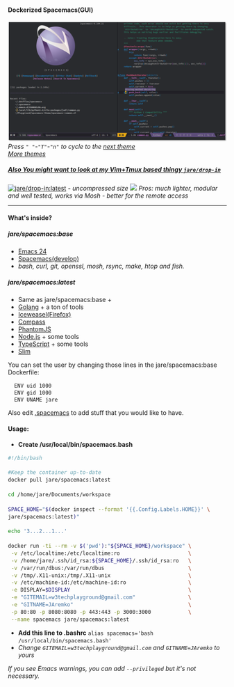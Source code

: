 #### Dockerized Spacemacs(GUI)  

[![screenshot](https://raw.githubusercontent.com/syl20bnr/spacemacs/master/doc/img/spacemacs-python.png)](https://raw.githubusercontent.com/syl20bnr/spacemacs/master/doc/img/spacemacs-python.png)
*Press `" "`-`"T"`-`"n"` to cycle to the [next theme](https://github.com/JAremko/spacemacs/blob/master/.spacemacs#L113)*  
*[More themes](http://themegallery.robdor.com/)*

##### [Also You might want to look at my Vim+Tmux based thingy `jare/drop-in`](https://hub.docker.com/r/jare/drop-in)  
[![jare/drop-in:latest](https://badge.imagelayers.io/jare/drop-in:latest.svg)](https://imagelayers.io/?images=jare/drop-in:latest 'jare/drop-in:latest')  *- uncompressed size*
[![](http://i.imgur.com/RVTlBBO.png)](http://i.imgur.com/RVTlBBO.png)
*Pros: much lighter, modular and well tested, works via Mosh - better for the remote access*

---------------------------------------------------------------------------------
#### What's inside?

##### jare/spacemacs:base  
  - [Emacs 24](https://www.gnu.org/software/emacs/)  
  - [Spacemacs(develop)](https://github.com/syl20bnr/spacemacs)  
  - *bash, curl, git, openssl, mosh, rsync, make, htop and fish.*     

##### jare/spacemacs:latest  
  - Same as jare/spacemacs:base +
  - [Golang](https://golang.org/) + a ton of tools 
  - [Iceweasel(Firefox)](https://www.mozilla.org/en-US/firefox/new/)   
  - [Compass](http://compass-style.org/)  
  - [PhantomJS](http://phantomjs.org/)  
  - [Node.js](https://nodejs.org/) + some tools  
  - [TypeScript](http://www.typescriptlang.org/) + some tools 
  - [Slim](http://slim-lang.com/) 

You can set the user by changing those lines in the jare/spacemacs:base Dockerfile:
```
  ENV uid 1000
  ENV gid 1000
  ENV UNAME jare
```
Also edit [.spacemacs](https://github.com/JAremko/spacemacs/blob/master/.spacemacs) to add stuff that you would like to have.

#### Usage: 

 - **Create /usr/local/bin/spacemacs.bash**

```bash
#!/bin/bash

#Keep the container up-to-date
docker pull jare/spacemacs:latest
  
cd /home/jare/Documents/workspace

SPACE_HOME="$(docker inspect --format '{{.Config.Labels.HOME}}' \
jare/spacemacs:latest)"

echo '3...2...1...'

docker run -ti --rm -v $('pwd'):"${SPACE_HOME}/workspace" \
 -v /etc/localtime:/etc/localtime:ro                      \
 -v /home/jare/.ssh/id_rsa:${SPACE_HOME}/.ssh/id_rsa:ro   \
 -v /var/run/dbus:/var/run/dbus                           \
 -v /tmp/.X11-unix:/tmp/.X11-unix                         \
 -v /etc/machine-id:/etc/machine-id:ro                    \
 -e DISPLAY=$DISPLAY                                      \
 -e "GITEMAIL=w3techplayground@gmail.com"                 \
 -e "GITNAME=JAremko"                                     \
 -p 80:80 -p 8080:8080 -p 443:443 -p 3000:3000            \
 --name spacemacs jare/spacemacs:latest
```
 - **Add this line to .bashrc** `alias spacemacs='bash /usr/local/bin/spacemacs.bash'`  
 - *Change `GITEMAIL=w3techplayground@gmail.com` and `GITNAME=JAremko` to yours*  
 
*If you see Emacs warnings, you can add `--privileged` but it's not necessary.*
